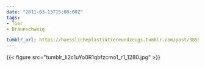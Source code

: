 ```yaml
---
date: "2011-03-13T15:08:00Z"
tags:
- Tier
- Braunschweig

tumblr_url: https://haesslicheplastiktiereundzeugs.tumblr.com/post/3859786951
---
```

{{< figure src="tumblr_li2c1uYo0R1qbfzcmo1_r1_1280.jpg" >}}
